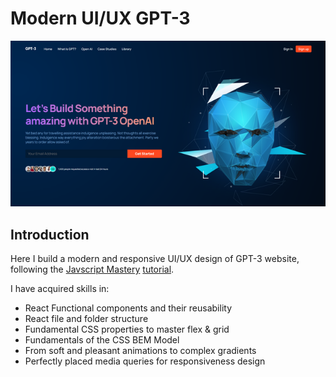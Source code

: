 # Modern UI/UX GPT-3

<img src="./gpt3.png" alt="gpt3-img" />

## Introduction

Here I build a modern and responsive UI/UX design of GPT-3 website, following the [Javscript Mastery](https://www.jsmastery.pro/) [tutorial](https://www.youtube.com/watch?v=LMagNcngvcU).

I have acquired skills in:

- React Functional components and their reusability               
- React file and folder structure                                 
- Fundamental CSS properties to master flex & grid                
- Fundamentals of the CSS BEM Model                               
- From soft and pleasant animations to complex gradients          
- Perfectly placed media queries for responsiveness design
